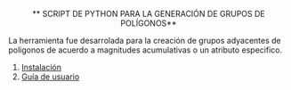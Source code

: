<p align=center >
** SCRIPT DE PYTHON PARA LA GENERACIÓN DE GRUPOS DE POLÍGONOS**
</p>

<p>
La herramienta fue desarrolada para la creación de grupos adyacentes de poligonos de acuerdo a magnitudes acumulativas o un atributo especifico.
</p>


  1. [Instalación](help\Installation.md)
  2. [Guía de usuario]()

